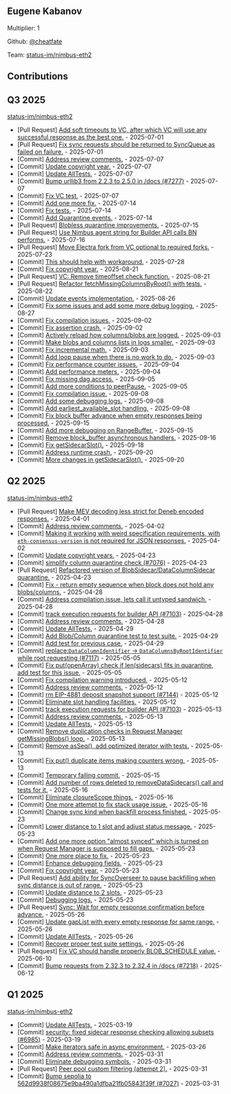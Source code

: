 
## Eugene Kabanov
Multiplier: 1

Github: [@cheatfate](https://github.com/cheatfate)

Team: [status-im/nimbus-eth2](https://github.com/status-im/nimbus-eth2/pulls?q=author%3Acheatfate)

## Contributions

## Q3 2025


[status-im/nimbus-eth2](https://github.com/status-im/nimbus-eth2)
* [Pull Request] [Add soft timeouts to VC, after which VC will use any successful response as the best one.](https://github.com/status-im/nimbus-eth2/pull/7276) - 2025-07-01
* [Pull Request] [Fix sync requests should be returned to SyncQueue as failed on failure.](https://github.com/status-im/nimbus-eth2/pull/7275) - 2025-07-01
* [Commit] [Address review comments.](https://github.com/status-im/nimbus-eth2/commit/5b80656dc87f0cbfb6cd00939b0af145cb499509) - 2025-07-07
* [Commit] [Update copyright year.](https://github.com/status-im/nimbus-eth2/commit/c439d5a578dbf9afede5c7e33d8fdde270ba20c2) - 2025-07-07
* [Commit] [Update AllTests.](https://github.com/status-im/nimbus-eth2/commit/c2c6e561204b5a5dcaf69b96ae2ffa874489cf16) - 2025-07-07
* [Commit] [Bump urllib3 from 2.2.3 to 2.5.0 in /docs (#7277)](https://github.com/status-im/nimbus-eth2/commit/822364338af513b17e9a428e638b61b12afd774d) - 2025-07-07
* [Commit] [Fix VC test.](https://github.com/status-im/nimbus-eth2/commit/b89d03ac3a172285a8ffa46761525d6038cc850f) - 2025-07-07
* [Commit] [Add one more fix.](https://github.com/status-im/nimbus-eth2/commit/cfbed9fbd32a7237051320059134c89abd17d55d) - 2025-07-14
* [Commit] [Fix tests.](https://github.com/status-im/nimbus-eth2/commit/fce33fab3dc3272ea8993d13c58e4258b61636e7) - 2025-07-14
* [Commit] [Add Quarantine events.](https://github.com/status-im/nimbus-eth2/commit/511afa91459dee4ac63ee0070c0689ef040cb832) - 2025-07-14
* [Pull Request] [Blobless quarantine improvements.](https://github.com/status-im/nimbus-eth2/pull/7294) - 2025-07-15
* [Pull Request] [Use Nimbus agent string for Builder API calls BN performs.](https://github.com/status-im/nimbus-eth2/pull/7300) - 2025-07-16
* [Pull Request] [Move Electra fork from VC optional to required forks.](https://github.com/status-im/nimbus-eth2/pull/7321) - 2025-07-23
* [Commit] [This should help with workaround.](https://github.com/status-im/nimbus-eth2/commit/bf8a063688431ee12d36e6c9128630cf3f0716c6) - 2025-07-28
* [Commit] [Fix copyright year.](https://github.com/status-im/nimbus-eth2/commit/d132bed004134fc910dd2204b7f6404485bb29db) - 2025-08-21
* [Pull Request] [VC: Remove timeoffset check function.](https://github.com/status-im/nimbus-eth2/pull/7406) - 2025-08-21
* [Pull Request] [Refactor fetchMissingColumnsByRoot() with tests.](https://github.com/status-im/nimbus-eth2/pull/7410) - 2025-08-22
* [Commit] [Update events implementation.](https://github.com/status-im/nimbus-eth2/commit/f7f297c18601a4ef2fe40096679ba36eb61df809) - 2025-08-26
* [Commit] [Fix some issues and add some more debug logging.](https://github.com/status-im/nimbus-eth2/commit/f6d3616277a301894aecc9e5b147c74ee45107f9) - 2025-08-27
* [Commit] [Fix compilation issues.](https://github.com/status-im/nimbus-eth2/commit/f5d0b525c37b063d031f926180e252d98afc3c22) - 2025-09-02
* [Commit] [Fix assertion crash.](https://github.com/status-im/nimbus-eth2/commit/93403c0893de91307b283cb229db436ab4ebbe21) - 2025-09-02
* [Commit] [Actively reload how columns/blobs are logged.](https://github.com/status-im/nimbus-eth2/commit/b69edba50c83117cc6c9a53716ebd9a04e8b12cd) - 2025-09-03
* [Commit] [Make blobs and columns lists in logs smaller.](https://github.com/status-im/nimbus-eth2/commit/d1f32afcfaca645fdd0b9e19846a3ef035ca6bec) - 2025-09-03
* [Commit] [Fix incremental math.](https://github.com/status-im/nimbus-eth2/commit/b0feed09847810d28364293476c13a765d39a144) - 2025-09-03
* [Commit] [Add loop pause when there is no work to do.](https://github.com/status-im/nimbus-eth2/commit/a5ebad9ecce93e2fee5bc8a99a905d7296de13d5) - 2025-09-03
* [Commit] [Fix performance counter issues.](https://github.com/status-im/nimbus-eth2/commit/b92abd3aedfcbc4eb5017178c02f5c88332a3d52) - 2025-09-04
* [Commit] [Add performance meters.](https://github.com/status-im/nimbus-eth2/commit/8099dc6a51830a53eac70ff44a0e323284f2be4a) - 2025-09-04
* [Commit] [Fix missing dag access.](https://github.com/status-im/nimbus-eth2/commit/d4bd4242d13033cb2ba720e8ad15287ed38d29df) - 2025-09-05
* [Commit] [Add more conditions to peerPause.](https://github.com/status-im/nimbus-eth2/commit/ea3f36b72438522a53a10bf9b8dc38489495f076) - 2025-09-05
* [Commit] [Fix compilation issue.](https://github.com/status-im/nimbus-eth2/commit/766eb6d7d3de033ed92e17b3fdd9836b5828f1d4) - 2025-09-08
* [Commit] [Add some debugging logs.](https://github.com/status-im/nimbus-eth2/commit/ad4bbbf7db7ab92ed80b0385649a1e6f3f9e89f5) - 2025-09-08
* [Commit] [Add earliest_available_slot handling.](https://github.com/status-im/nimbus-eth2/commit/79bb16f0659f7177291c8bdcd12d47b98c7be1af) - 2025-09-08
* [Commit] [Fix block buffer advance when empty responses being processed.](https://github.com/status-im/nimbus-eth2/commit/443f1042b11d0981c979df00800953673cabb78c) - 2025-09-15
* [Commit] [Add more debugging on RangeBuffer.](https://github.com/status-im/nimbus-eth2/commit/c9fb05427df0ccf852b55725c4d9080f06583821) - 2025-09-15
* [Commit] [Remove block_buffer asynchronous handlers.](https://github.com/status-im/nimbus-eth2/commit/e8ffa74f49ecbf3bed8af1f2c2d6d045d6746b9b) - 2025-09-16
* [Commit] [Fix getSidecarSlot().](https://github.com/status-im/nimbus-eth2/commit/8236882ee745e86b8f28ed1b378ce08c035a93dd) - 2025-09-18
* [Commit] [Address runtime crash.](https://github.com/status-im/nimbus-eth2/commit/b44e60522c4f818d097337ec0907eac6a0af761e) - 2025-09-20
* [Commit] [More changes in getSidecarSlot().](https://github.com/status-im/nimbus-eth2/commit/95c0e3e574a8c9a2ac4572851f3102ec4ee16f30) - 2025-09-20
## Q2 2025


[status-im/nimbus-eth2](https://github.com/status-im/nimbus-eth2)
* [Pull Request] [Make MEV decoding less strict for Deneb encoded responses.](https://github.com/status-im/nimbus-eth2/pull/7045) - 2025-04-01
* [Commit] [Address review comments.](https://github.com/status-im/nimbus-eth2/commit/55e479bc6373c1a98dbe1492b3d339cedec10a0a) - 2025-04-02
* [Commit] [Making it working with weird specification requirements, with `eth-consensus-version` is not required for JSON responses.](https://github.com/status-im/nimbus-eth2/commit/26043cc96118959908a6824cc9506c1fe210ad8f) - 2025-04-02
* [Commit] [Update copyright years.](https://github.com/status-im/nimbus-eth2/commit/a9b0c054edcb806673d4b1282393e4a450785766) - 2025-04-23
* [Commit] [simplify column quarantine check (#7076)](https://github.com/status-im/nimbus-eth2/commit/9e68503aa6a06867e84cc46fa1a14adc2ff318c3) - 2025-04-23
* [Pull Request] [Refactored version of BlobSidecar/DataColumnSidecar quarantine.](https://github.com/status-im/nimbus-eth2/pull/7100) - 2025-04-23
* [Commit] [Fix - return empty sequence when block does not hold any blobs/columns.](https://github.com/status-im/nimbus-eth2/commit/bc345d71215d7f9d6d2a2e4b7e0b4cd4001a0fa6) - 2025-04-28
* [Commit] [Address compilation issue, lets call it untyped sandwich.](https://github.com/status-im/nimbus-eth2/commit/fe29bd65df67e0925cd45259ef67656ee9efad22) - 2025-04-28
* [Commit] [track execution requests for builder API (#7103)](https://github.com/status-im/nimbus-eth2/commit/ab82386b3b2ee25e60ded3fdce934a7ef928528d) - 2025-04-28
* [Commit] [Address review comments.](https://github.com/status-im/nimbus-eth2/commit/96a5b97c4fe046150ae31924a929353e28279df1) - 2025-04-28
* [Commit] [Update AllTests.](https://github.com/status-im/nimbus-eth2/commit/15ac4675cffa1c12feed195d426f9d50c5c4bcb4) - 2025-04-29
* [Commit] [Add Blob/Column quarantine test to test suite.](https://github.com/status-im/nimbus-eth2/commit/a0e504d4de5c00a2f9d9d04b0ce7a8327f295f73) - 2025-04-29
* [Commit] [Add test for previous case.](https://github.com/status-im/nimbus-eth2/commit/4aace607e1c329bd650b1d95326bc65b30d25b45) - 2025-04-29
* [Commit] [replace:`DataColumnIdentifier` -> `DataColumnsByRootIdentifier` while root requesting (#7117)](https://github.com/status-im/nimbus-eth2/commit/94efe335fe5773ad44ae7a46f81940937f7cd50b) - 2025-05-05
* [Commit] [Fix put(openArray) check if len(sidecars) fits in quarantine, add test for this issue.](https://github.com/status-im/nimbus-eth2/commit/55cdd7731abb08b45bfb64ac2bd3e7aa6216d86a) - 2025-05-05
* [Commit] [Fix compilation warning introduced.](https://github.com/status-im/nimbus-eth2/commit/3fc3bc5083d700cf80976ec373495d851432c65b) - 2025-05-12
* [Commit] [Address review comments.](https://github.com/status-im/nimbus-eth2/commit/1c91d9d48fdf369cec4773a3077bc741db1442b9) - 2025-05-12
* [Commit] [rm EIP-4881 deposit snapshot support (#7144)](https://github.com/status-im/nimbus-eth2/commit/55b01674e19de6e2e178a2ca082e2d4aad7309e4) - 2025-05-12
* [Commit] [Eliminate slot handling facilities.](https://github.com/status-im/nimbus-eth2/commit/58a71f1ac728de1167902ca92b368e12c791c21c) - 2025-05-12
* [Commit] [track execution requests for builder API (#7103)](https://github.com/status-im/nimbus-eth2/commit/ab82386b3b2ee25e60ded3fdce934a7ef928528d) - 2025-05-13
* [Commit] [Address review comments.](https://github.com/status-im/nimbus-eth2/commit/d7d6b5304b1f4bc1fa590a3cea880ee246877654) - 2025-05-13
* [Commit] [Update AllTests.](https://github.com/status-im/nimbus-eth2/commit/07ce2126a9ad904eb8dbc91515f4f85c53da7607) - 2025-05-13
* [Commit] [Remove duplication checks in Request Manager getMissingBlobs() loop.](https://github.com/status-im/nimbus-eth2/commit/995ebf417c6d52c4ec18477b360200bafda78296) - 2025-05-13
* [Commit] [Remove asSeq(), add optimized iterator with tests.](https://github.com/status-im/nimbus-eth2/commit/cda8613fd0b3fa13694737593afdf613a9620350) - 2025-05-13
* [Commit] [Fix put() duplicate items making counters wrong.](https://github.com/status-im/nimbus-eth2/commit/982e62a16019c6ef6ff1d24b240be076be4e4fe0) - 2025-05-13
* [Commit] [Temporary failing commit.](https://github.com/status-im/nimbus-eth2/commit/bc502d53855a7ce3ce7cf436cad9bc87c0f96edf) - 2025-05-15
* [Commit] [Add number of rows deleted to removeDataSidecars() call and tests for it.](https://github.com/status-im/nimbus-eth2/commit/771bca1370e490f24e710027865993f1d79f78ec) - 2025-05-16
* [Commit] [Eliminate closureScope things.](https://github.com/status-im/nimbus-eth2/commit/001aea8338eabeec44c232ed04304310939c8d58) - 2025-05-16
* [Commit] [One more attempt to fix stack usage issue.](https://github.com/status-im/nimbus-eth2/commit/53fcaf371fc4590d59c0e1a0b8c4a953a2f6d378) - 2025-05-16
* [Commit] [Change sync kind when backfill process finished.](https://github.com/status-im/nimbus-eth2/commit/c7c8332921789051a42089ca44b3d07d978b7975) - 2025-05-23
* [Commit] [Lower distance to 1 slot and adjust status message.](https://github.com/status-im/nimbus-eth2/commit/185574247990281fa4e6c29cc437ac6f1fd43252) - 2025-05-23
* [Commit] [Add one more option "almost synced" which is turned on when Request Manager is supposed to fill gaps.](https://github.com/status-im/nimbus-eth2/commit/4b9aea1a20d5ce425fbec8d6a71f582a5a2079df) - 2025-05-23
* [Commit] [One more place to fix.](https://github.com/status-im/nimbus-eth2/commit/0d8b6136bdd916b79bec8f5fa160848d88f0f3c9) - 2025-05-23
* [Commit] [Enhance debugging fields.](https://github.com/status-im/nimbus-eth2/commit/5cc7d81e2426ece34c6bfe1dc887795ab93c4e29) - 2025-05-23
* [Commit] [Fix copyright year.](https://github.com/status-im/nimbus-eth2/commit/3b5d4958bab7612f33980c6687d4fe1c4f913bcf) - 2025-05-23
* [Pull Request] [Add ability for SyncOverseer to pause backfilling when sync distance is out of range.](https://github.com/status-im/nimbus-eth2/pull/7191) - 2025-05-23
* [Commit] [Update distance to 2 slots.](https://github.com/status-im/nimbus-eth2/commit/239baa6e848f595ad9079c8336db79940f2c1a03) - 2025-05-23
* [Commit] [Debugging logs.](https://github.com/status-im/nimbus-eth2/commit/68a2c91497b7046228e3cd4d46301b8a9feb0b4b) - 2025-05-23
* [Pull Request] [Sync: Wait for empty response confirmation before advance.](https://github.com/status-im/nimbus-eth2/pull/7197) - 2025-05-26
* [Commit] [Update gapList with every empty response for same range.](https://github.com/status-im/nimbus-eth2/commit/789548244e7c64a9a5710b983f4129bc4819ec4d) - 2025-05-26
* [Commit] [Update AllTests.](https://github.com/status-im/nimbus-eth2/commit/e8c61191efb27ff2bc1624831a542434c32f448e) - 2025-05-26
* [Commit] [Recover proper test suite settings.](https://github.com/status-im/nimbus-eth2/commit/d19840783d97610f1b37b49bc2c69637809b5c88) - 2025-05-26
* [Pull Request] [Fix VC should handle properly BLOB_SCHEDULE value.](https://github.com/status-im/nimbus-eth2/pull/7219) - 2025-06-10
* [Commit] [Bump requests from 2.32.3 to 2.32.4 in /docs (#7218)](https://github.com/status-im/nimbus-eth2/commit/cacb7acdd1519b273f25df3b2af63f0769c52e3c) - 2025-06-12
## Q1 2025

[status-im/nimbus-eth2](https://github.com/status-im/nimbus-eth2)
* [Commit] [Update AllTests.](https://github.com/status-im/nimbus-eth2/commit/6bf1aef9a9bb21e53eeba4631b62a586e08de11d) - 2025-03-19
* [Commit] [security: fixed sidecar response checking allowing subsets (#6985)](https://github.com/status-im/nimbus-eth2/commit/1efa99bf72fec7c7d2fecab764f30eaf9c24b72a) - 2025-03-19
* [Commit] [Make iterators safe in async environment.](https://github.com/status-im/nimbus-eth2/commit/7d16d1fc1f882fff6fb43815947cf7bb83e0029a) - 2025-03-26
* [Commit] [Address review comments.](https://github.com/status-im/nimbus-eth2/commit/c914cb132557ccb1a0c147498fa6875739f3afbf) - 2025-03-31
* [Commit] [Eliminate debugging symbols.](https://github.com/status-im/nimbus-eth2/commit/6a631549db1013f3c5ecdcd4cd77733017fee3f2) - 2025-03-31
* [Pull Request] [Peer pool custom filtering (attempt 2).](https://github.com/status-im/nimbus-eth2/pull/7040) - 2025-03-31
* [Commit] [Bump sepolia to 562d9938f08675e9ba490a1dfba21fb05843f39f (#7027)](https://github.com/status-im/nimbus-eth2/commit/3b094a1c0fdf135408f513d358a3a18ee17df341) - 2025-03-31
